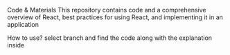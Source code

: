 Code & Materials
This repository contains code and a comprehensive overview of React, best practices for using React, and implementing it in an application

How to use?
select branch and find the code along with the explanation inside

